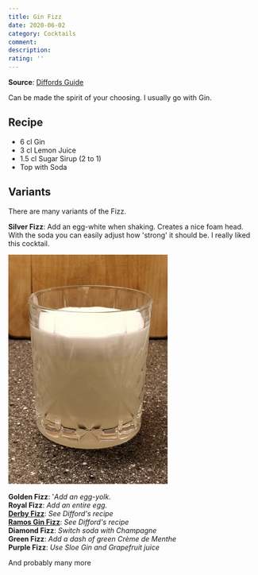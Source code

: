 ```yaml
---
title: Gin Fizz
date: 2020-06-02
category: Cocktails
comment: 
description: 
rating: ''
---
```


**Source**: [Diffords Guide](https://www.diffordsguide.com/cocktails/recipe/840/gin-fizz)

Can be made the spirit of your choosing. I usually go with Gin.

## Recipe

- 6 cl Gin
- 3 cl Lemon Juice
- 1.5 cl Sugar Sirup (2 to 1)
- Top with Soda

## Variants
There are many variants of the Fizz.

**Silver Fizz**: Add an egg-white when shaking. Creates a nice foam head. With the soda you can easily adjust how 'strong' it should be. I really liked this cocktail.

 ![Attempt 1][silver_gin_fizz_v1]

**Golden Fizz**: '*Add an egg-yolk.*  
**Royal Fizz**: *Add an entire egg.*   
**[Derby Fizz](https://www.diffordsguide.com/cocktails/recipe/633/derby-fizz)**: *See Difford's recipe*  
**[Ramos Gin Fizz](https://www.diffordsguide.com/cocktails/recipe/1628/ramos-gin-fizz)**: *See Difford's recipe*  
**Diamond Fizz**: *Switch soda with Champagne*  
**Green Fizz**: *Add a dash of green Crème de Menthe*   
**Purple Fizz**: *Use Sloe Gin and Grapefruit juice*   

And probably many more




[silver_gin_fizz_v1]: gin_fizz_silver_v1.bmp